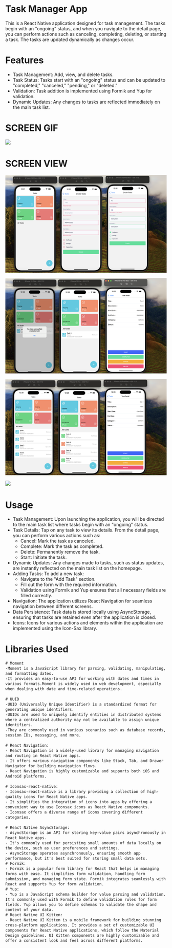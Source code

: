 # Task Manager App

This is a React Native application designed for task management. The tasks begin with an "ongoing" status, and when you navigate to the detail page, you can perform actions such as canceling, completing, deleting, or starting a task. The tasks are updated dynamically as changes occur.

# Features

- Task Management: Add, view, and delete tasks.
- Task Status: Tasks start with an "ongoing" status and can be updated to "completed," "canceled," "pending," or "deleted."
- Validation: Task addition is implemented using Formik and Yup for validation.
- Dynamic Updates: Any changes to tasks are reflected immediately on the main task list.

# SCREEN GIF

![](./src/assets/images/task.gif)

# SCREEN VIEW

![](./src/assets/images/1.png)

![](./src/assets/images/2.png)

![](./src/assets/images/3.png)

![](./src/assets/images/4.png)

# Usage

- Task Management: Upon launching the application, you will be directed to the main task list where tasks begin with an "ongoing" status.
- Task Details: Tap on any task to view its details. From the detail page, you can perform various actions such as:
  - Cancel: Mark the task as canceled.
  - Complete: Mark the task as completed.
  - Delete: Permanently remove the task.
  - Start: Initiate the task.
- Dynamic Updates: Any changes made to tasks, such as status updates, are instantly reflected on the main task list on the homepage.
- Adding Tasks: To add a new task:
  - Navigate to the "Add Task" section.
  - Fill out the form with the required information.
  - Validation using Formik and Yup ensures that all necessary fields are filled correctly.
- Navigation: The application utilizes React Navigation for seamless navigation between different screens.
- Data Persistence: Task data is stored locally using AsyncStorage, ensuring that tasks are retained even after the application is closed.
- Icons: Icons for various actions and elements within the application are implemented using the Icon-Sax library.

# Libraries Used

```
# Moment
-Moment is a JavaScript library for parsing, validating, manipulating, and formatting dates.
-It provides an easy-to-use API for working with dates and times in various formats.Moment is widely used in web development, especially when dealing with date and time-related operations.

# UUID
-UUID (Universally Unique Identifier) is a standardized format for generating unique identifiers.
-UUIDs are used to uniquely identify entities in distributed systems where a centralized authority may not be available to assign unique identifiers.
-They are commonly used in various scenarios such as database records, session IDs, messaging, and more.

# React Navigation:
- React Navigation is a widely-used library for managing navigation and routing in React Native apps.
- It offers various navigation components like Stack, Tab, and Drawer Navigator for building navigation flows.
- React Navigation is highly customizable and supports both iOS and Android platforms.

# Iconsax-react-native:
- Iconsax-react-native is a library providing a collection of high-quality icons for React Native apps.
- It simplifies the integration of icons into apps by offering a convenient way to use Iconsax icons as React Native components.
- Iconsax offers a diverse range of icons covering different categories.

# React Native AsyncStorage:
- AsyncStorage is an API for storing key-value pairs asynchronously in React Native apps.
- It's commonly used for persisting small amounts of data locally on the device, such as user preferences and settings.
- AsyncStorage operates asynchronously, ensuring smooth app performance, but it's best suited for storing small data sets.
# Formik:
- Formik is a popular form library for React that helps in managing forms with ease. It simplifies form validation, handling form submission, and managing form state. Formik integrates seamlessly with React and supports Yup for form validation.
# Yup:
- Yup is a JavaScript schema builder for value parsing and validation. It's commonly used with Formik to define validation rules for form fields. Yup allows you to define schemas to validate the shape and content of your data.
# React Native UI Kitten:
- React Native UI Kitten is a mobile framework for building stunning cross-platform applications. It provides a set of customizable UI components for React Native applications, which follow the Material Design guidelines. UI Kitten components are highly customizable and offer a consistent look and feel across different platforms.

```
